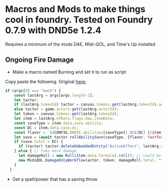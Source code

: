 # Macros and Mods to make things cool in foundry. Tested on Foundry 0.7.9 with DND5e 1.2.4

Requires a minimum of the mods DAE, Midi-QOL, and Time's Up installed

## Ongoing Fire Damage
* Make a macro named Burning and set it to run as script

Copy paste the following. Original [here:](https://gitlab.com/tposney/times-up)
```javascript
if (args[0] === "each") {
    const lastArg = args[args.length-1];
    let tactor;
    if (lastArg.tokenId) tactor = canvas.tokens.get(lastArg.tokenId).actor;
    else tactor = game.actors.get(lastArg.actorId);
    let token = canvas.tokens.get(lastArg.tokenId);
    let item = lastArg.efData.flags.dae.itemData;
    const saveType = item.data.save.ability;
    const DC = item.data.save.dc;
    const flavor = `${CONFIG.DND5E.abilities[saveType]} DC${DC} ${item.name}`;
    let save = (await tactor.rollAbilitySave(saveType, {flavor, fastforward: true, chatMessage: true})); // could use LMRTFY instead
    if (save.total > DC) {
      if (tactor) tactor.deleteEmbeddedEntity("ActiveEffect", lastArg.effectId);
    } else { // take more damage
      let damageRoll = new Roll(item.data.formula).roll(); // could be passed as an argument
      new MidiQOL.DamageOnlyWorkflow(actor, token, damageRoll.total, "fire", [token], damageRoll, {flavor: `Failed Save for ${item.name}`, item})
    }
  }
```
* Get a spell/power that has a saving throw
